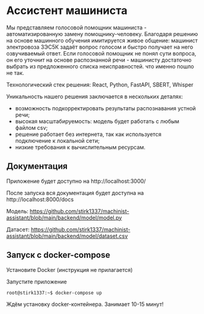 # Ассистент машиниста

Мы представляем голосовой помощник машиниста - автоматизированную замену помощнику-человеку.
Благодаря решению на основе машинного обучения имитируется живое общение: машинист электровоза 3ЭС5К задаёт вопрос голосом и быстро получает на него озвучиваемый ответ. Если голосовой помощник не понял сути вопроса, он его уточнит на основе распознанной речи - машинисту достаточно выбрать из предложенного списка неисправностей. что именно пошло не так.

Технологический стек решения: React, Python, FastAPI, SBERT, Whisper

Уникальность нашего решения заключается в нескольких деталях:
* возможность подкорректировать результаты распознавания устной речи;
* высокая масштабируемость: модель будет работать с любым файлом csv;
* решение работает без интернета, так как используется подключение к локальной сети;
* низкие требования к вычислительным ресурсам.

## Документация
Приложение будет доступно на http://localhost:3000/

После запуска вся документация будет доступна на http://localhost:8000/docs

Модель: https://github.com/stirk1337/machinist-assistant/blob/main/backend/model/model.py

Датасет: https://github.com/stirk1337/machinist-assistant/blob/main/backend/model/dataset.csv

## Запуск с docker-compose

Установите Docker (инструкция не прилагается)

Запустите приложение 

```console
root@stirk1337:~$ docker-compose up
```
Ждём установку docker-контейнера. Занимает 10-15 минут!

